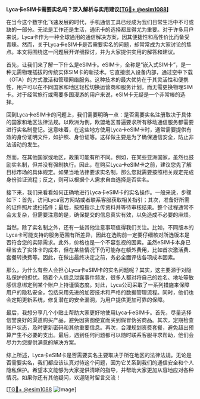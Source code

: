 **Lyca卡eSIM卡需要实名吗？深入解析与实用建议[[TG💪+ @esim1088](https://t.me/s/esim1088)]**

在当今这个数字化飞速发展的时代，手机通信工具已经成为我们日常生活中不可或缺的一部分。无论是工作还是生活，通讯卡的选择都显得尤为重要。对于许多用户来说，Lyca卡作为一种全球通用的通信解决方案，因其便捷性和高性价比而备受青睐。然而，关于Lyca卡eSIM卡是否需要实名的问题，却常常成为大家讨论的焦点。本文将围绕这一问题展开详细探讨，并为大家提供实用的解答和建议。

首先，让我们来了解一下什么是eSIM卡。eSIM卡，全称是“嵌入式SIM卡”，是一种无需物理插拔的传统实体SIM卡的新技术。它直接嵌入设备内部，通过空中下载（OTA）的方式激活和管理网络服务。这种技术的最大优势在于其灵活性和便携性，用户可以在不同国家和地区轻松切换运营商和服务计划，而无需更换物理SIM卡。对于经常旅行或需要多国漫游的用户来说，eSIM卡无疑是一个非常棒的选择。

回到Lyca卡eSIM卡的问题上，我们需要明确一点：是否需要实名注册取决于具体的国家和地区法律法规。以欧洲为例，欧盟地区普遍要求所有移动通信服务都需要进行实名制登记。这意味着，在这些地方使用Lyca卡eSIM卡时，通常需要提供有效的身份证明文件，如护照、身份证等。这样做主要是为了确保通信安全，防止非法活动的发生。

然而，在其他国家或地区，政策可能有所不同。例如，在某些亚洲国家，虽然也鼓励实名制，但并没有强制执行。因此，在购买Lyca卡eSIM卡之前，建议您先了解目标市场的具体规定。如果当地法律要求实名制，那么您就需要按照相关规定完成身份验证流程；反之，则可以根据个人需求自由选择是否实名。

接下来，我们来看看如何正确地进行Lyca卡eSIM卡的实名操作。一般来说，步骤如下：首先，访问Lyca官方网站或者联系客服获取相关指引；其次，准备好所需的证件照片或扫描件；最后，按照指示上传资料并等待审核结果。整个过程通常不会太复杂，但需要注意的是，确保提交的信息真实有效，以免造成不必要的麻烦。

当然，除了实名制之外，还有一些其他注意事项值得我们关注。比如，不同版本的Lyca卡可能支持的服务范围有所差异，因此在选购前一定要仔细核对所选版本是否符合您的实际需求。此外，价格也是一个不容忽视的因素。虽然eSIM卡本身已经省去了实体卡的成本，但在某些情况下仍可能存在额外费用，比如首次激活费、套餐转换费等。因此，在做出最终决定之前，务必全面评估各项成本因素。

那么，为什么有些人会担心Lyca卡eSIM卡的实名问题呢？其实，这主要源于对隐私保护的担忧。随着个人信息泄露事件频发，很多人都对将自己的姓名、地址等敏感信息绑定到某个账户上持谨慎态度。对此，Lyca公司采取了一系列措施来保障用户的隐私安全，包括采用先进的加密技术和严格的数据管理流程。同时，他们也会定期更新系统，修复潜在的安全漏洞，为用户提供更加可靠的保障。

最后，我想分享几个小贴士帮助大家更好地使用Lyca卡eSIM卡。首先，尽量选择信誉良好的渠道购买产品，避免因贪图便宜而买到假冒伪劣商品。其次，定期检查账户状态，及时更新密码和其他重要信息。再次，合理规划资费套餐，避免超出预算产生不必要的支出。最后，遇到任何问题都可以随时联系客服寻求帮助，他们会尽力为您提供满意的解决方案。

综上所述，Lyca卡eSIM卡是否需要实名主要取决于所在地区的法律法规。无论是否需要实名，我们都应该认真对待这个问题，因为它关系到我们的通信安全和个人隐私保护。希望本文能够为大家提供清晰的指导，并帮助大家更加从容地应对各种情况。如果你还有其他疑问，欢迎随时留言交流！

[[TG💪+ @esim1088](https://t.me/s/esim1088) ![Image](https://i.postimg.cc/4NQfJmqS/Snipaste-2025-05-13-00-14-12.png)]